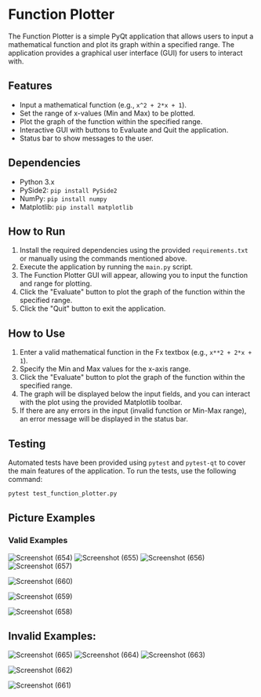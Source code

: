# Function Plotter

The Function Plotter is a simple PyQt application that allows users to input a mathematical function and plot its graph within a specified range. The application provides a graphical user interface (GUI) for users to interact with.

## Features

- Input a mathematical function (e.g., `x^2 + 2*x + 1`).
- Set the range of x-values (Min and Max) to be plotted.
- Plot the graph of the function within the specified range.
- Interactive GUI with buttons to Evaluate and Quit the application.
- Status bar to show messages to the user.

## Dependencies

- Python 3.x
- PySide2: `pip install PySide2`
- NumPy: `pip install numpy`
- Matplotlib: `pip install matplotlib`

## How to Run

1. Install the required dependencies using the provided `requirements.txt` or manually using the commands mentioned above.
2. Execute the application by running the `main.py` script.
3. The Function Plotter GUI will appear, allowing you to input the function and range for plotting.
4. Click the "Evaluate" button to plot the graph of the function within the specified range.
5. Click the "Quit" button to exit the application.

## How to Use

1. Enter a valid mathematical function in the Fx textbox (e.g., `x**2 + 2*x + 1`).
2. Specify the Min and Max values for the x-axis range.
3. Click the "Evaluate" button to plot the graph of the function within the specified range.
4. The graph will be displayed below the input fields, and you can interact with the plot using the provided Matplotlib toolbar.
5. If there are any errors in the input (invalid function or Min-Max range), an error message will be displayed in the status bar.

## Testing

Automated tests have been provided using `pytest` and `pytest-qt` to cover the main features of the application. To run the tests, use the following command:

```bash
pytest test_function_plotter.py
```

## Picture Examples

### Valid Examples
![Screenshot (654)](https://github.com/MohamedAmrF/Python-Function-Plotter/assets/78857431/419ad077-1832-4f30-bc32-5da49c584add)
![Screenshot (655)](https://github.com/MohamedAmrF/Python-Function-Plotter/assets/78857431/5e7c24b3-c907-4729-ad23-ed738db9d954)
![Screenshot (656)](https://github.com/MohamedAmrF/Python-Function-Plotter/assets/78857431/8a24df7c-8dc8-41c0-97bd-ebbf457773be)
![Screenshot (657)](https://github.com/MohamedAmrF/Python-Function-Plotter/assets/78857431/17d3eafc-5c43-4557-8e83-b663916920da)

![Screenshot (660)](https://github.com/MohamedAmrF/Python-Function-Plotter/assets/78857431/1b516ab3-1e2f-48fc-836c-9a8e36c0d9ea)

![Screenshot (659)](https://github.com/MohamedAmrF/Python-Function-Plotter/assets/78857431/a144160a-697a-4664-bd94-aecaaa8d5a5b)

![Screenshot (658)](https://github.com/MohamedAmrF/Python-Function-Plotter/assets/78857431/2e3b265d-0647-4174-9af0-12ceda7842ca)


## Invalid Examples:

![Screenshot (665)](https://github.com/MohamedAmrF/Python-Function-Plotter/assets/78857431/5ff23b1d-b038-4091-9eac-88362c04a151)
![Screenshot (664)](https://github.com/MohamedAmrF/Python-Function-Plotter/assets/78857431/80c129f0-e9d7-4193-bd1a-cc1a8c9a87cb)
![Screenshot (663)](https://github.com/MohamedAmrF/Python-Function-Plotter/assets/78857431/7741fc78-e7f2-484e-ad4f-f8f39b614389)

![Screenshot (662)](https://github.com/MohamedAmrF/Python-Function-Plotter/assets/78857431/109ec1cd-f9f8-4637-9ede-32d2cee16b81)

![Screenshot (661)](https://github.com/MohamedAmrF/Python-Function-Plotter/assets/78857431/bd9e9516-79bb-46fa-9b7b-e46d48a4b7a6)
